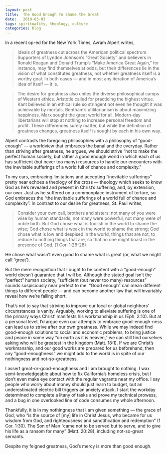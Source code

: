 ```yaml
---
layout: post
title:  The Good Enough To Shame the Great
date:   2019-03-03
tags: spirituality, theology, culture
categories: blog
---
```


In a recent op-ed for the New York Times, Avram Alpert writes,

> Ideals of greatness cut across the American political spectrum. Supporters of Lyndon Johnson’s “Great Society” and believers in Ronald Reagan and Donald Trump’s “Make America Great Again,” for instance, may find themselves at odds, but their differences lie in the vision of what constitutes greatness, not whether greatness itself is a worthy goal. In both cases — and in most any iteration of America’s idea of itself — it is.   

> The desire for greatness also unites the diverse philosophical camps of Western ethics. Aristotle called for practicing the highest virtue. Kant believed in an ethical rule so stringent not even he thought it was achievable by mortals. Bentham’s utilitarianism is about maximizing happiness. Marx sought the great world for all. Modern-day libertarians will stop at nothing to increase personal freedom and profit. These differences surely matter, but while the definition of greatness changes, greatness itself is sought by each in his own way.  

Alpert contrasts the foregoing philosophies with a philosophy of “good-enough” — a worldview that embraces  the banal and the everyday. Rather than striving after greatness, he argues, we should strive “not to make the perfect human society, but rather a good enough world in which each of us has sufficient (but never too many) resources to handle our encounters with the inevitable sufferings of a world full of chance and complexity.”

To my ears, embracing limitations and accepting “inevitable sufferings” pretty near echoes a theology of the cross — theology which seeks to know God as he’s revealed and present in Christ’s suffering, and, by extension, our own. Just as he suffered on a commonplace instrument of torture, so God embraces the “the inevitable sufferings of a world full of chance and complexity”. In contrast to our desire for greatness, St. Paul writes,

> Consider your own call, brothers and sisters: not many of you were wise by human standards, not many were powerful, not many were of noble birth. But God chose what is foolish in the world to shame the wise; God chose what is weak in the world to shame the strong; God chose what is low and despised in the world, things that are not, to reduce to nothing things that are, so that no one might boast in the presence of God. (1 Cor. 1:26-28)  

He chose what wasn’t even good to shame what is great (or, what we might call “great’). 

But the mere recognition that I ought to be content with a “good-enough” world doesn’t guarantee that I will be. Although the stated goal isn’t the “perfect” human society, “sufficient (but never too many) resources” sounds suspiciously near perfect to me. “Good enough” can mean different things to different people — and can become another law that will invariably reveal how we’re falling short. 

That’s not to say that striving to improve our local or global neighbors’ circumstances is vanity. Arguably, working to alleviate suffering is one of the primary ways Christ’ manifests his workmanship in us (Eph. 2:10). But at a personal level, I’d argue even our attempts to embrace good-enough-ness can lead us to strive after our own greatness. While we may indeed find good-enough solutions to social and economic problems, to bring justice and peace in some way “on earth as it is heaven,” we can still find ourselves asking who will be greatest in the kingdom (Matt. 18:1). If we are Christ’s workmanship, and our good works are prepared for us beforehand, then any “good-enoughness” we might add to the world is in spite of our nothingness and not-so-greatness.

I assert great-or-good-enoughness and I am brought to nothing. I wax semi-knowledgeable about how to fix California’s homeless crisis, but I don’t even make eye contact with the regular vagrants near my office. I say people who worry about money should just learn to budget, but an underestimated electric bill triggers an anxiety attack. I start the workday determined to complete a litany of tasks and prove my technical prowess, and a bug in one overlooked line of code consumes my whole afternoon.  

Thankfully, it is in my nothingness that I am given something — the grace of God, who “is the source of [my] life in Christ Jesus, who became for us wisdom from God, and righteousness and sanctification and redemption” (1 Cor. 1:30). The Son of Man “came not to be served but to serve, and to give his life as a ransom for many” (Matt. 20:28), including not-so-great servants. 

Despite my feigned greatness, God’s mercy is more than good enough.
